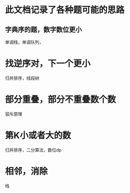 # 此文档记录了各种题可能的思路

## 字典序的题，数字数位更小
单调栈，单调队列，

# 找逆序对，下一个更小
归并排序，线段树

# 部分重叠，部分不重叠数个数
容斥原理

# 第K小或者大的数
归并排序，二分算法，数位dp

# 相邻，消除
栈